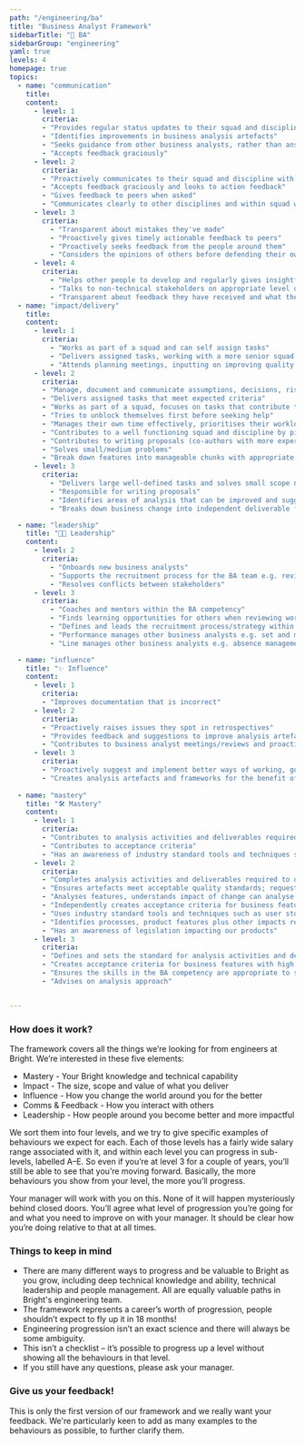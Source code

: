 ```yaml
---
path: "/engineering/ba"
title: "Business Analyst Framework"
sidebarTitle: "💼 BA"
sidebarGroup: "engineering"
yaml: true
levels: 4
homepage: true
topics:
  - name: "communication"
    title:
    content:
      - level: 1
        criteria:
        - "Provides regular status updates to their squad and discipline"
        - "Identifies improvements in business analysis artefacts"
        - "Seeks guidance from other business analysts, rather than answers"
        - "Accepts feedback graciously"
      - level: 2
        criteria:
        - "Proactively communicates to their squad and discipline with what they are working on, why, how it's going and when they need help"
        - "Accepts feedback graciously and looks to action feedback"
        - "Gives feedback to peers when asked"
        - "Communicates clearly to other disciplines and within squad with little need for clarification"
      - level: 3
        criteria:
          - "Transparent about mistakes they've made"
          - "Proactively gives timely actionable feedback to peers"
          - "Proactively seeks feedback from the people around them"
          - "Considers the opinions of others before defending their own"
      - level: 4
        criteria:
          - "Helps other people to develop and regularly gives insightful, useful feedback to those around them"
          - "Talks to non-technical stakeholders on appropriate level of abstraction"
          - "Transparent about feedback they have received and what they are going to do differently"
  - name: "impact/delivery"
    title:
    content:
      - level: 1
        criteria:
          - "Works as part of a squad and can self assign tasks"
          - "Delivers assigned tasks, working with a more senior squad or discipline member, and able to take feedback to improve their work"
          - "Attends planning meetings, inputting on improving quality early and can identify simple risks"
      - level: 2
        criteria:
        - "Manage, document and communicate assumptions, decisions, risks, issues and dependencies"
        - "Delivers assigned tasks that meet expected criteria"
        - "Works as part of a squad, focuses on tasks that contribute to squad goals"
        - "Tries to unblock themselves first before seeking help"
        - "Manages their own time effectively, prioritises their workload well, on time for meetings, aware when blocking others and unblocks"
        - "Contributes to a well functioning squad and discipline by picking ups tasks that need to be done to unblock.  Pairs with others if unable to complete task alone" 
        - "Contributes to writing proposals (co-authors with more experienced analyst)"
        - "Solves small/medium problems"
        - "Break down features into manageable chunks with appropriate measurable acceptance criteria"
      - level: 3
        criteria:
          - "Delivers large well-defined tasks and solves small scope not-well-defined problems"
          - "Responsible for writing proposals"
          - "Identifies areas of analysis that can be improved and suggests improvements"
          - "Breaks down business change into independent deliverable features that give value, can be estimated and appropriately sized"

  - name: "leadership"
    title: "👩‍💼 Leadership"
    content:
      - level: 2
        criteria:
          - "Onboards new business analysts"
          - "Supports the recruitment process for the BA team e.g. reviewing CVs, attending interviews, feedback on candidates"
          - "Resolves conflicts between stakeholders" 
      - level: 3
        criteria:
          - "Coaches and mentors within the BA competency"
          - "Finds learning opportunities for others when reviewing work and follows up"
          - "Defines and leads the recruitment process/strategy within the BA competency"
          - "Performance manages other business analysts e.g. set and monitor objectives, complete reviews"
          - "Line manages other business analysts e.g. absence management"

  - name: "influence"
    title: "✨ Influence"
    content:
      - level: 1
        criteria:
        - "Improves documentation that is incorrect"
      - level: 2
        criteria:
        - "Proactively raises issues they spot in retrospectives"
        - "Provides feedback and suggestions to improve analysis artefacts"
        - "Contributes to business analyst meetings/reviews and proactively suggests topics for discussion"
      - level: 3
        criteria:
        - "Proactively suggest and implement better ways of working, good practice and encourage continuous improvement in the team"
        - "Creates analysis artefacts and frameworks for the benefit of all analysts"
  
  - name: "mastery"
    title: "🛠️ Mastery"
    content:
      - level: 1
        criteria:
        - "Contributes to analysis activities and deliverables required to deliver change for a product or process"
        - "Contributes to acceptance criteria"
        - "Has an awareness of industry standard tools and techniques such as user stories, business and IT process mapping/swimlanes, data modelling, workshops, interviews"
      - level: 2
        criteria:
        - "Completes analysis activities and deliverables required to deliver change for a product or process autonomously"   
        - "Ensures artefacts meet acceptable quality standards; request peer review/3 amigos"
        - "Analyses features, understands impact of change can analyse what areas will be affected by a change"
        - "Independently creates acceptance criteria for business features with high customer visibility and medium business risk"
        - "Uses industry standard tools and techniques such as user stories, business and IT process mapping/swimlanes, data modelling, workshops, interviews"
        - "Identifies processes, product features plus other impacts required to deliver recommendations"
        - "Has an awareness of legislation impacting our products"
      - level: 3
        criteria:
        - "Defines and sets the standard for analysis activities and deliverables"          
        - "Creates acceptance criteria for business features with high customer visibility and high business risk. Advises others on how to create acceptance criteria"
        - "Ensures the skills in the BA competency are appropriate to satisfy the needs of the organisation"
        - "Advises on analysis approach"       


---
```


### How does it work?
The framework covers all the things we’re looking for from engineers at Bright. We’re interested in these five elements:
- Mastery - Your Bright knowledge and technical capability
- Impact - The size, scope and value of what you deliver
- Influence - How you change the world around you for the better
- Comms & Feedback - How you interact with others
- Leadership - How people around you become better and more impactful

We sort them into four levels, and we try to give specific examples of behaviours we expect for each. Each of those levels has a fairly wide salary range associated with it, and within each level you can progress in sub-levels, labelled A–E. So even if you’re at level 3 for a couple of years, you’ll still be able to see that you’re moving forward. Basically, the more behaviours you show from your level, the more you’ll progress.

Your manager will work with you on this. None of it will happen mysteriously behind closed doors. You’ll agree what level of progression you’re going for and what you need to improve on with your manager. It should be clear how you’re doing relative to that at all times.

### Things to keep in mind
- There are many different ways to progress and be valuable to Bright as you grow, including deep technical knowledge and ability, technical leadership and people management. All are equally valuable paths in Bright's engineering team.
- The framework represents a career’s worth of progression, people shouldn’t expect to fly up it in 18 months!
- Engineering progression isn’t an exact science and there will always be some ambiguity.
- This isn’t a checklist – it’s possible to progress up a level without showing all the behaviours in that level.
- If you still have any questions, please ask your manager.

### Give us your feedback!
This is only the first version of our framework and we really want your feedback.
We're particularly keen to add as many examples to the behaviours as possible, to further clarify them.